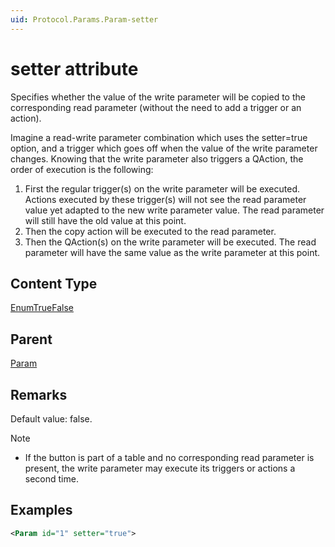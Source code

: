 ```yaml
---
uid: Protocol.Params.Param-setter
---
```


# setter attribute

Specifies whether the value of the write parameter will be copied to the corresponding read parameter (without the need to add a trigger or an action). 

Imagine a read-write parameter combination which uses the setter=true option, and a trigger which goes off when the value of the write parameter changes. Knowing that the write parameter also triggers a QAction, the order of execution is the following:
1. First the regular trigger(s) on the write parameter will be executed. Actions executed by these trigger(s) will not see the read parameter value yet adapted to the new write parameter value. The read parameter will still have the old value at this point.
2. Then the copy action will be executed to the read parameter.
3. Then the QAction(s) on the write parameter will be executed. The read parameter will have the same value as the write parameter at this point.

## Content Type

[EnumTrueFalse](xref:Protocol-EnumTrueFalse)

## Parent

[Param](xref:Protocol.Params.Param)

## Remarks

Default value: false.

> [!NOTE]
>
> - If the button is part of a table and no corresponding read parameter is present, the write parameter may execute its triggers or actions a second time.

## Examples

```xml
<Param id="1" setter="true">
```
